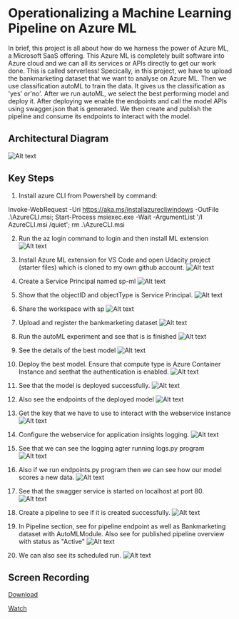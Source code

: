 
# Operationalizing a Machine Learning Pipeline on Azure ML

In brief, this project is all about how do we harness the power of Azure ML, a Microsoft SaaS offering. This Azure ML is completely built software into Azure cloud and we can all its services or APIs directly to get our work done. This is called serverless!
Specically, in this project, we have to upload the bankmarketing dataset that we want to analyse on Azure ML. Then we use classification autoML to train the data. It gives us the classification as 'yes' or'no'.
After we run autoML, we select the best performing model and deploy it. After deploying we enable the endpoints and call the model APIs using swagger.json that is generated.
We then create and publish the pipeline and consume its endpoints to interact with the model.

## Architectural Diagram
![Alt text](./images/Flow_Diagram.svg)

## Key Steps
1. Install azure CLI from Powershell by command: 

Invoke-WebRequest -Uri https://aka.ms/installazurecliwindows -OutFile .\AzureCLI.msi; Start-Process msiexec.exe -Wait -ArgumentList '/I AzureCLI.msi /quiet'; rm .\AzureCLI.msi 


2. Run the az login command to login and then install ML extension
![Alt text](./images/az_login.png)


3. Install Azure ML extension for VS Code and open Udacity project (starter files) which is cloned to my own github account. 
![Alt text](./images/ml_ext_vcode.png)


4. Create a Service Principal named sp-ml 
![Alt text](./images/create_sp.png)


5. Show that the objectID and objectType is Service Principal. 
![Alt text](./images/sp_object.png)


6. Share the workspace with sp
![Alt text](./images/ws_share.png)


7. Upload and register the bankmarketing dataset
![Alt text](./images/register_data.png)


8. Run the autoML experiment and see that is is finished
![Alt text](./images/exp_complete.png)


9. See the details of the best model
![Alt text](./images/best_model.png)


10. Deploy the best model. Ensure that compute type is Azure Container Instance and seethat the authentication is enabled.
![Alt text](./images/deploy_best.png)


11. See that the model is deployed successfully.
![Alt text](./images/deploy_success.png)


12. Also see the endpoints of the deployed model
![Alt text](./images/deploy_endpoint.png)


13. Get the key that we have to use to interact with the webservice instance
![Alt text](./images/deploy_key.png)


14. Configure the webservice for application insights logging.
![Alt text](./images/enable_insights.png)


15. See that we can see the logging agter running logs.py program
![Alt text](./images/insights_log.png)


16. Also if we run endpoints.py program then we can see how our model scores a new data.
![Alt text](./images/endpoint_script.png)


17. See that the swagger service is started on localhost at port 80.
![Alt text](./images/swagger_service.png)


18. Create a pipeline to see if it is created successfully.
![Alt text](./images/pipeline_created.png)


19. In Pipeline section, see for pipeline endpoint as well as Bankmarketing dataset with AutoMLModule.
Also see for published pipeline overview with status as "Active" 
![Alt text](./images/pipeline_active.png)


20. We can also see its scheduled run.
![Alt text](./images/pipeline_schedule.png)



## Screen Recording
[Download](https://drive.google.com/uc?export=view&id=1mco7Q71FgNG3464CrUh4IhPO2-kyGoLY)

[Watch](https://drive.google.com/file/d/1mco7Q71FgNG3464CrUh4IhPO2-kyGoLY/view?usp=sharing)


